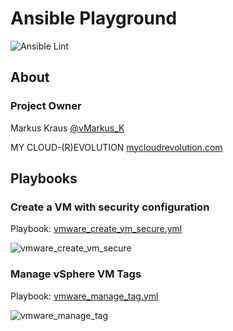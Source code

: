 # Ansible Playground
![Ansible Lint](https://github.com/vMarkusK/Ansible-Playground/workflows/Ansible%20Lint/badge.svg)

## About

### Project Owner

Markus Kraus [@vMarkus_K](https://twitter.com/vMarkus_K)

MY CLOUD-(R)EVOLUTION [mycloudrevolution.com](http://mycloudrevolution.com/)

## Playbooks

### Create a VM with security configuration

Playbook: [vmware_create_vm_secure.yml](./vmware_create_vm_secure.yml)

![vmware_create_vm_secure](/media/vmware_create_vm_secure.png)

### Manage vSphere VM Tags

Playbook: [vmware_manage_tag.yml](./vmware_manage_tag.yml)

![vmware_manage_tag](/media/vmware_manage_tag.png)